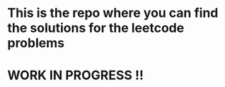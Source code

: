 # This is the repo where you can find the solutions for the leetcode problems
# WORK IN PROGRESS !!
